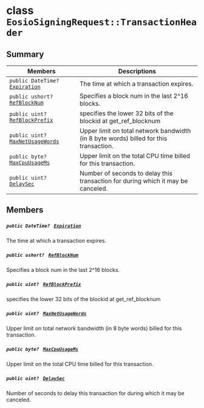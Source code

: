 # class `EosioSigningRequest::TransactionHeader` 

## Summary

 Members                                | Descriptions                                
----------------------------------------|---------------------------------------------
`public DateTime? ` [`Expiration`](#class_eosio_signing_request_1_1_transaction_header_1a90d843c64f0de28b3dccc63f9f69d531) | The time at which a transaction expires.
`public ushort? ` [`RefBlockNum`](#class_eosio_signing_request_1_1_transaction_header_1a9a4684ffa5ca96ca1bde63ed0d763e9f) | Specifies a block num in the last 2^16 blocks.
`public uint? ` [`RefBlockPrefix`](#class_eosio_signing_request_1_1_transaction_header_1aae7718bb5471334ee1e7c2503d45f6f4) | specifies the lower 32 bits of the blockid at get_ref_blocknum
`public uint? ` [`MaxNetUsageWords`](#class_eosio_signing_request_1_1_transaction_header_1aa89040c3c91ec4766e05163ed9824cb5) | Upper limit on total network bandwidth (in 8 byte words) billed for this transaction.
`public byte? ` [`MaxCpuUsageMs`](#class_eosio_signing_request_1_1_transaction_header_1ab5cd6164108a4759f559af0d11695dee) | Upper limit on the total CPU time billed for this transaction.
`public uint? ` [`DelaySec`](#class_eosio_signing_request_1_1_transaction_header_1a1ac2358c3cdbcc918797a51916437f97) | Number of seconds to delay this transaction for during which it may be canceled.

## Members

##### `public DateTime? ` [`Expiration`](#class_eosio_signing_request_1_1_transaction_header_1a90d843c64f0de28b3dccc63f9f69d531) 

The time at which a transaction expires.

##### `public ushort? ` [`RefBlockNum`](#class_eosio_signing_request_1_1_transaction_header_1a9a4684ffa5ca96ca1bde63ed0d763e9f) 

Specifies a block num in the last 2^16 blocks.

##### `public uint? ` [`RefBlockPrefix`](#class_eosio_signing_request_1_1_transaction_header_1aae7718bb5471334ee1e7c2503d45f6f4) 

specifies the lower 32 bits of the blockid at get_ref_blocknum

##### `public uint? ` [`MaxNetUsageWords`](#class_eosio_signing_request_1_1_transaction_header_1aa89040c3c91ec4766e05163ed9824cb5) 

Upper limit on total network bandwidth (in 8 byte words) billed for this transaction.

##### `public byte? ` [`MaxCpuUsageMs`](#class_eosio_signing_request_1_1_transaction_header_1ab5cd6164108a4759f559af0d11695dee) 

Upper limit on the total CPU time billed for this transaction.

##### `public uint? ` [`DelaySec`](#class_eosio_signing_request_1_1_transaction_header_1a1ac2358c3cdbcc918797a51916437f97) 

Number of seconds to delay this transaction for during which it may be canceled.

